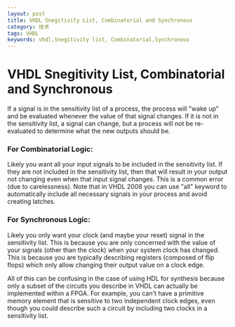 ```yaml
---
layout: post
title: VHDL Snegitivity List, Combinatorial and Synchronous 
category: 技术
tags: VHDL
keywords: vhdl,Snegitivity list, Combinatorial,Synchronous 
---
```


# VHDL Snegitivity List, Combinatorial and Synchronous 

If a signal is in the sensitivity list of a process, the process will "wake up" and be evaluated whenever the value of that signal changes. If it is not in the sensitivity list, a signal can change, but a process will not be re-evaluated to determine what the new outputs should be.

### For Combinatorial Logic: 
Likely you want all your input signals to be included in the sensitivity list. If they are not included in the sensitivity list, then that will result in your output not changing even when that input signal changes. This is a common error (due to carelessness). Note that in VHDL 2008 you can use "all" keyword to automatically include all necessary signals in your process and avoid creating latches.

### For Synchronous Logic: 
Likely you only want your clock (and maybe your reset) signal in the sensitivity list. This is because you are only concerned with the value of your signals (other than the clock) when your system clock has changed. This is because you are typically describing registers (composed of flip flops) which only allow changing their output value on a clock edge.

All of this can be confusing in the case of using HDL for synthesis because only a subset of the circuits you describe in VHDL can actually be implemented within a FPGA. For example, you can't have a primitive memory element that is sensitive to two independent clock edges, even though you could describe such a circuit by including two clocks in a sensitivity list.
